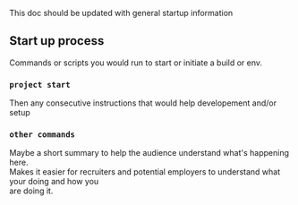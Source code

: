 This doc should be updated with general startup information

## Start up process

Commands or scripts you would run to start or initiate a build or env.

### `project start`

Then any consecutive instructions that would help developement and/or setup

### `other commands`

Maybe a short summary to help the audience understand what's happening here.<br>
Makes it easier for recruiters and potential employers to understand what your doing and how you<br>
are doing it.
